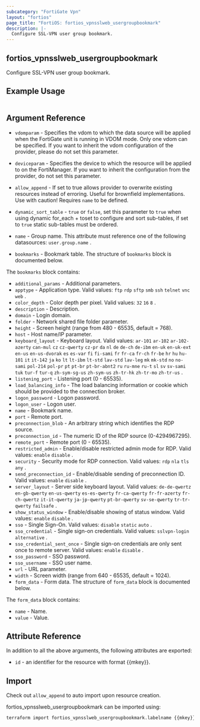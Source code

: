 ```yaml
---
subcategory: "FortiGate Vpn"
layout: "fortios"
page_title: "FortiOS: fortios_vpnsslweb_usergroupbookmark"
description: |-
  Configure SSL-VPN user group bookmark.
---
```


## fortios_vpnsslweb_usergroupbookmark
Configure SSL-VPN user group bookmark.

## Example Usage

```hcl

```

## Argument Reference
* `vdomparam` - Specifies the vdom to which the data source will be applied when the FortiGate unit is running in VDOM mode. Only one vdom can be specified. If you want to inherit the vdom configuration of the provider, please do not set this parameter.
* `deviceparam` - Specifies the device to which the resource will be applied to on the FortiManager. If you want to inherit the configuration from the provider, do not set this parameter.
* `allow_append` - If set to true allows provider to overwrite existing resources instead of erroring. Useful for brownfield implementations. Use with caution! Requires `name` to be defined.
* `dynamic_sort_table` - `true` or `false`, set this parameter to `true` when using dynamic for_each + toset to configure and sort sub-tables, if set to `true` static sub-tables must be ordered.

* `name` - Group name. This attribute must reference one of the following datasources: `user.group.name` .
* `bookmarks` - Bookmark table. The structure of `bookmarks` block is documented below.

The `bookmarks` block contains:

* `additional_params` - Additional parameters.
* `apptype` - Application type. Valid values: `ftp` `rdp` `sftp` `smb` `ssh` `telnet` `vnc` `web` .
* `color_depth` - Color depth per pixel. Valid values: `32` `16` `8` .
* `description` - Description.
* `domain` - Login domain.
* `folder` - Network shared file folder parameter.
* `height` - Screen height (range from 480 - 65535, default = 768).
* `host` - Host name/IP parameter.
* `keyboard_layout` - Keyboard layout. Valid values: `ar-101` `ar-102` `ar-102-azerty` `can-mul` `cz` `cz-qwerty` `cz-pr` `da` `nl` `de` `de-ch` `de-ibm` `en-uk` `en-uk-ext` `en-us` `en-us-dvorak` `es` `es-var` `fi` `fi-sami` `fr` `fr-ca` `fr-ch` `fr-be` `hr` `hu` `hu-101` `it` `it-142` `ja` `ko` `lt` `lt-ibm` `lt-std` `lav-std` `lav-leg` `mk` `mk-std` `no` `no-sami` `pol-214` `pol-pr` `pt` `pt-br` `pt-br-abnt2` `ru` `ru-mne` `ru-t` `sl` `sv` `sv-sami` `tuk` `tur-f` `tur-q` `zh-sym-sg-us` `zh-sym-us` `zh-tr-hk` `zh-tr-mo` `zh-tr-us` .
* `listening_port` - Listening port (0 - 65535).
* `load_balancing_info` - The load balancing information or cookie which should be provided to the connection broker.
* `logon_password` - Logon password.
* `logon_user` - Logon user.
* `name` - Bookmark name.
* `port` - Remote port.
* `preconnection_blob` - An arbitrary string which identifies the RDP source.
* `preconnection_id` - The numeric ID of the RDP source (0-4294967295).
* `remote_port` - Remote port (0 - 65535).
* `restricted_admin` - Enable/disable restricted admin mode for RDP. Valid values: `enable` `disable` .
* `security` - Security mode for RDP connection. Valid values: `rdp` `nla` `tls` `any` .
* `send_preconnection_id` - Enable/disable sending of preconnection ID. Valid values: `enable` `disable` .
* `server_layout` - Server side keyboard layout. Valid values: `de-de-qwertz` `en-gb-qwerty` `en-us-qwerty` `es-es-qwerty` `fr-ca-qwerty` `fr-fr-azerty` `fr-ch-qwertz` `it-it-qwerty` `ja-jp-qwerty` `pt-br-qwerty` `sv-se-qwerty` `tr-tr-qwerty` `failsafe` .
* `show_status_window` - Enable/disable showing of status window. Valid values: `enable` `disable` .
* `sso` - Single Sign-On. Valid values: `disable` `static` `auto` .
* `sso_credential` - Single sign-on credentials. Valid values: `sslvpn-login` `alternative` .
* `sso_credential_sent_once` - Single sign-on credentials are only sent once to remote server. Valid values: `enable` `disable` .
* `sso_password` - SSO password.
* `sso_username` - SSO user name.
* `url` - URL parameter.
* `width` - Screen width (range from 640 - 65535, default = 1024).
* `form_data` - Form data. The structure of `form_data` block is documented below.

The `form_data` block contains:

* `name` - Name.
* `value` - Value.

## Attribute Reference

In addition to all the above arguments, the following attributes are exported:
* `id` - an identifier for the resource with format {{mkey}}.

## Import

Check out `allow_append` to auto import upon resource creation.

fortios_vpnsslweb_usergroupbookmark can be imported using:
```sh
terraform import fortios_vpnsslweb_usergroupbookmark.labelname {{mkey}}
```
